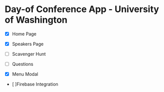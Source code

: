 # Day-of Conference App - University of Washington

- [x] Home Page
- [x] Speakers Page
- [ ] Scavenger Hunt
- [ ] Questions

- [x] Menu Modal
- [ ]Firebase Integration
